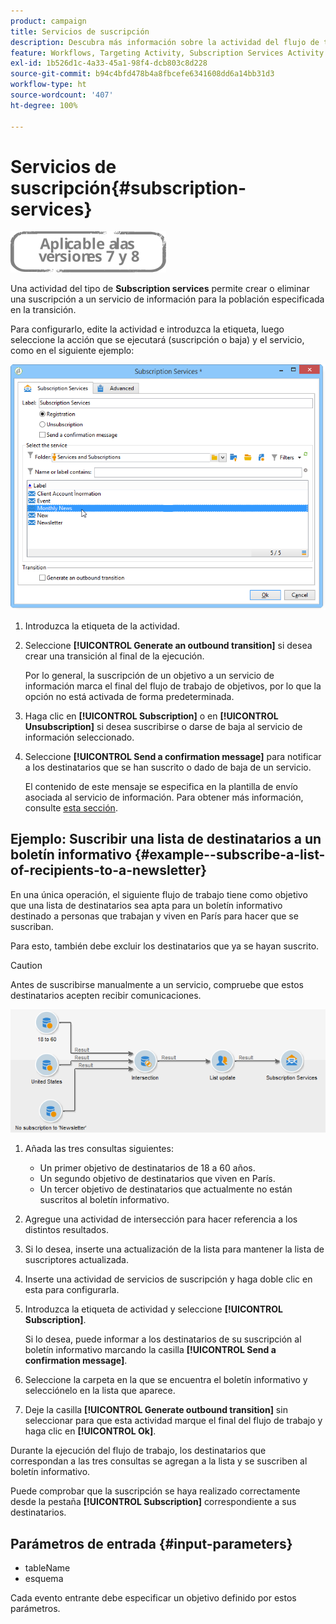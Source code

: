 ```yaml
---
product: campaign
title: Servicios de suscripción
description: Descubra más información sobre la actividad del flujo de trabajo Servicios de suscripción
feature: Workflows, Targeting Activity, Subscription Services Activity
exl-id: 1b526d1c-4a33-45a1-98f4-dcb803c8d228
source-git-commit: b94c4bfd478b4a8fbcefe6341608dd6a14bb31d3
workflow-type: ht
source-wordcount: '407'
ht-degree: 100%

---
```


# Servicios de suscripción{#subscription-services}

![](../../assets/common.svg)

Una actividad del tipo de **Subscription services** permite crear o eliminar una suscripción a un servicio de información para la población especificada en la transición.

Para configurarlo, edite la actividad e introduzca la etiqueta, luego seleccione la acción que se ejecutará (suscripción o baja) y el servicio, como en el siguiente ejemplo:

![](assets/edit_service_inscription.png)

1. Introduzca la etiqueta de la actividad.
1. Seleccione **[!UICONTROL Generate an outbound transition]** si desea crear una transición al final de la ejecución.

   Por lo general, la suscripción de un objetivo a un servicio de información marca el final del flujo de trabajo de objetivos, por lo que la opción no está activada de forma predeterminada.

1. Haga clic en **[!UICONTROL Subscription]** o en **[!UICONTROL Unsubscription]** si desea suscribirse o darse de baja al servicio de información seleccionado.
1. Seleccione **[!UICONTROL Send a confirmation message]** para notificar a los destinatarios que se han suscrito o dado de baja de un servicio.

   El contenido de este mensaje se especifica en la plantilla de envío asociada al servicio de información. Para obtener más información, consulte [esta sección](../../delivery/using/managing-subscriptions.md).

## Ejemplo: Suscribir una lista de destinatarios a un boletín informativo {#example--subscribe-a-list-of-recipients-to-a-newsletter}

En una única operación, el siguiente flujo de trabajo tiene como objetivo que una lista de destinatarios sea apta para un boletín informativo destinado a personas que trabajan y viven en París para hacer que se suscriban.

Para esto, también debe excluir los destinatarios que ya se hayan suscrito.

>[!CAUTION]
>
>Antes de suscribirse manualmente a un servicio, compruebe que estos destinatarios acepten recibir comunicaciones.

![](assets/subscription_services_example.png)

1. Añada las tres consultas siguientes:

   * Un primer objetivo de destinatarios de 18 a 60 años.
   * Un segundo objetivo de destinatarios que viven en París.
   * Un tercer objetivo de destinatarios que actualmente no están suscritos al boletín informativo.

1. Agregue una actividad de intersección para hacer referencia a los distintos resultados.
1. Si lo desea, inserte una actualización de la lista para mantener la lista de suscriptores actualizada.
1. Inserte una actividad de servicios de suscripción y haga doble clic en esta para configurarla.
1. Introduzca la etiqueta de actividad y seleccione **[!UICONTROL Subscription]**.

   Si lo desea, puede informar a los destinatarios de su suscripción al boletín informativo marcando la casilla **[!UICONTROL Send a confirmation message]**.

1. Seleccione la carpeta en la que se encuentra el boletín informativo y selecciónelo en la lista que aparece.
1. Deje la casilla **[!UICONTROL Generate outbound transition]** sin seleccionar para que esta actividad marque el final del flujo de trabajo y haga clic en **[!UICONTROL Ok]**.

Durante la ejecución del flujo de trabajo, los destinatarios que correspondan a las tres consultas se agregan a la lista y se suscriben al boletín informativo.

Puede comprobar que la suscripción se haya realizado correctamente desde la pestaña **[!UICONTROL Subscription]** correspondiente a sus destinatarios.

## Parámetros de entrada {#input-parameters}

* tableName
* esquema

Cada evento entrante debe especificar un objetivo definido por estos parámetros.
